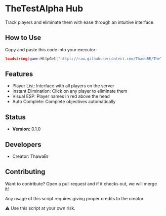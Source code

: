 # TheTestAlpha Hub

Track players and eliminate them with ease through an intuitive interface.

## How to Use

Copy and paste this code into your executor:

```lua
loadstring(game:HttpGet("https://raw.githubusercontent.com/ThawaBR/TheTestAlpha-Hub/refs/heads/main/source"))()
```

## Features

- Player List: Interface with all players on the server
- Instant Elimination: Click on any player to eliminate them
- Visual ESP: Player names in red above the head
- Auto Complete: Complete objectives automatically

## Status
- **Version:** 0.1.0

## Developers
- Creator: ThawaBr

## Contributing
Want to contribute? Open a pull request and if it checks out, we will merge it!

Any usage of this script requires giving proper credits to the creator.

⚠️ Use this script at your own risk.
